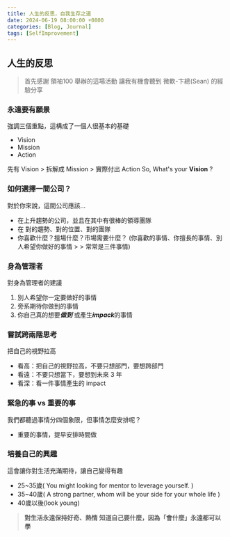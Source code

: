 ```yaml
---
title: 人生的反思，自我生存之道
date: 2024-06-19 08:00:00 +0800
categories: [Blog, Journal]
tags: [SelfImprovement]
---
```


## 人生的反思

> 首先感謝 領袖100 舉辦的這場活動
> 讓我有機會聽到 微軟-卞總(Sean) 的經驗分享

### 永遠要有願景
強調三個重點，這構成了一個人很基本的基礎
- Vision
- Mission
- Action


先有 Vision > 拆解成 Mission > 實際付出 Action
So, What's your **Vision** ?

### 如何選擇一間公司？
對於你來說，這間公司應該...
- 在上升趨勢的公司，並且在其中有很棒的領導團隊
- 在 對的趨勢、對的位置、對的團隊
- 你喜歡什麼？擅場什麼？市場需要什麼？
(你喜歡的事情、你擅長的事情、別人希望你做好的事情 > > 常常是三件事情)

### 身為管理者
對身為管理者的建議
1. 別人希望你一定要做好的事情
2. 旁系期待你做到的事情
3. 你自己真的想要***做到*** 或產生***impack***的事情

### 嘗試跨兩階思考
把自己的視野拉高
- 看高：把自己的視野拉高，不要只想部門，要想跨部門
- 看遠：不要只想當下，要想到未來 3 年
- 看深：看一件事情產生的 impact

### 緊急的事 vs 重要的事
我們都聽過事情分四個象限，但事情怎麼安排呢？
- 重要的事情，提早安排時間做

### 培養自己的興趣
這會讓你對生活充滿期待，讓自己變得有趣
- 25~35歲( You might looking for mentor to leverage yourself. )
- 35~40歲( A strong partner, whom will be your side for your whole life )
- 40歲以後(look young)

> **對生活永遠保持好奇、熱情**
> **知道自己要什麼，因為「會什麼」永遠都可以學**